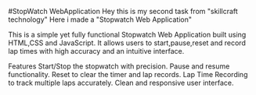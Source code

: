 #StopWatch WebApplication
Hey this is my second task from "skillcraft technology" 
Here i made a "Stopwatch Web Application"

This is a simple yet fully functional Stopwatch Web Application built using HTML,CSS and JavaScript.
It allows users to start,pause,reset and record lap times 
with high accuracy and an intuitive interface.

Features
Start/Stop the stopwatch with precision.
Pause and resume functionality.
Reset to clear the timer and lap records.
Lap Time Recording to track multiple laps accurately.
Clean and responsive user interface.
